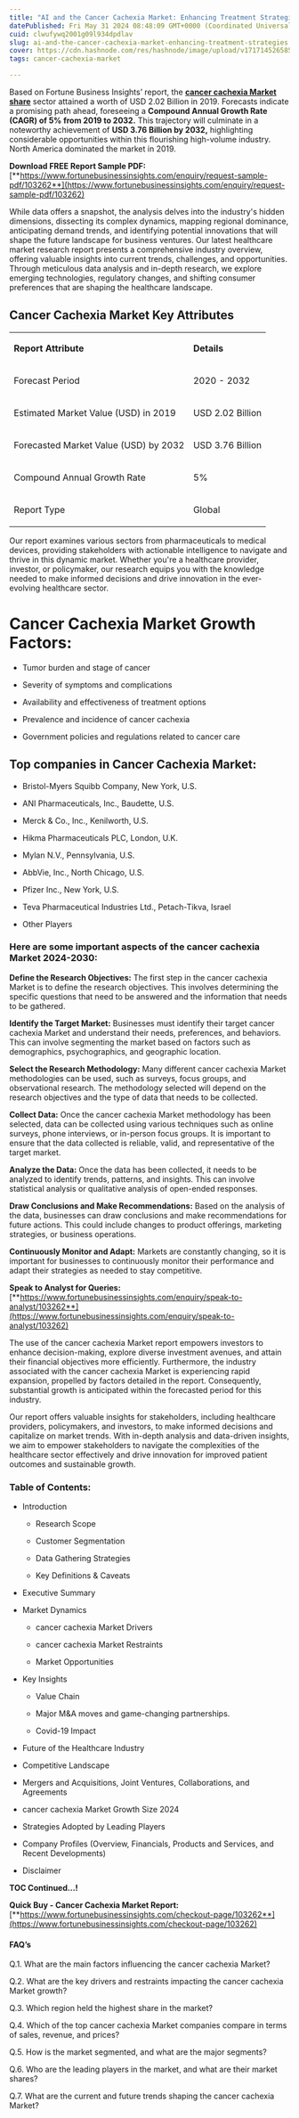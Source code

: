 ```yaml
---
title: "AI and the Cancer Cachexia Market: Enhancing Treatment Strategies"
datePublished: Fri May 31 2024 08:48:09 GMT+0000 (Coordinated Universal Time)
cuid: clwufywq2001g09l934dpdlav
slug: ai-and-the-cancer-cachexia-market-enhancing-treatment-strategies
cover: https://cdn.hashnode.com/res/hashnode/image/upload/v1717145265851/5afef161-a7fa-4f1e-850a-06c158f3e2e3.png
tags: cancer-cachexia-market

---
```


Based on Fortune Business Insights’ report, the [**cancer cachexia Market share**](https://www.fortunebusinessinsights.com/cancer-cachexia-market-103262) sector attained a worth of USD 2.02 Billion in 2019. Forecasts indicate a promising path ahead, foreseeing a **Compound Annual Growth Rate (CAGR) of 5% from 2019 to 2032.** This trajectory will culminate in a noteworthy achievement of **USD 3.76 Billion by 2032,** highlighting considerable opportunities within this flourishing high-volume industry. North America dominated the market in 2019.

**Download FREE Report Sample PDF:** [**https://www.fortunebusinessinsights.com/enquiry/request-sample-pdf/103262**](https://www.fortunebusinessinsights.com/enquiry/request-sample-pdf/103262)

While data offers a snapshot, the analysis delves into the industry's hidden dimensions, dissecting its complex dynamics, mapping regional dominance, anticipating demand trends, and identifying potential innovations that will shape the future landscape for business ventures. Our latest healthcare market research report presents a comprehensive industry overview, offering valuable insights into current trends, challenges, and opportunities. Through meticulous data analysis and in-depth research, we explore emerging technologies, regulatory changes, and shifting consumer preferences that are shaping the healthcare landscape.

## **Cancer Cachexia Market Key Attributes**

<table><tbody><tr><td colspan="1" rowspan="1"><p><strong>Report Attribute</strong></p></td><td colspan="1" rowspan="1"><p><strong>Details</strong></p></td></tr><tr><td colspan="1" rowspan="1"><p>Forecast Period</p></td><td colspan="1" rowspan="1"><p>2020 - 2032</p></td></tr><tr><td colspan="1" rowspan="1"><p>Estimated Market Value (USD) in&nbsp;2019</p></td><td colspan="1" rowspan="1"><p>USD 2.02 Billion</p></td></tr><tr><td colspan="1" rowspan="1"><p>Forecasted Market Value (USD) by&nbsp;2032</p></td><td colspan="1" rowspan="1"><p>USD 3.76 Billion</p></td></tr><tr><td colspan="1" rowspan="1"><p>Compound Annual Growth Rate</p></td><td colspan="1" rowspan="1"><p>5%</p></td></tr><tr><td colspan="1" rowspan="1"><p>Report Type</p></td><td colspan="1" rowspan="1"><p>Global</p></td></tr></tbody></table>

Our report examines various sectors from pharmaceuticals to medical devices, providing stakeholders with actionable intelligence to navigate and thrive in this dynamic market. Whether you're a healthcare provider, investor, or policymaker, our research equips you with the knowledge needed to make informed decisions and drive innovation in the ever-evolving healthcare sector.

# Cancer Cachexia Market Growth Factors:

* Tumor burden and stage of cancer
    
* Severity of symptoms and complications
    
* Availability and effectiveness of treatment options
    
* Prevalence and incidence of cancer cachexia
    
* Government policies and regulations related to cancer care
    

## **Top companies in Cancer Cachexia Market:**

* Bristol-Myers Squibb Company, New York, U.S.
    
* ANI Pharmaceuticals, Inc., Baudette, U.S.
    
* Merck & Co., Inc., Kenilworth, U.S.
    
* Hikma Pharmaceuticals PLC, London, U.K.
    
* Mylan N.V., Pennsylvania, U.S.
    
* AbbVie, Inc., North Chicago, U.S.
    
* Pfizer Inc., New York, U.S.
    
* Teva Pharmaceutical Industries Ltd., Petach-Tikva, Israel
    
* Other Players
    

### **Here are some important aspects of the cancer cachexia Market 2024-2030:**

**Define the Research Objectives:** The first step in the cancer cachexia Market is to define the research objectives. This involves determining the specific questions that need to be answered and the information that needs to be gathered.

**Identify the Target Market:** Businesses must identify their target cancer cachexia Market and understand their needs, preferences, and behaviors. This can involve segmenting the market based on factors such as demographics, psychographics, and geographic location.

**Select the Research Methodology:** Many different cancer cachexia Market methodologies can be used, such as surveys, focus groups, and observational research. The methodology selected will depend on the research objectives and the type of data that needs to be collected.

**Collect Data:** Once the cancer cachexia Market methodology has been selected, data can be collected using various techniques such as online surveys, phone interviews, or in-person focus groups. It is important to ensure that the data collected is reliable, valid, and representative of the target market.

**Analyze the Data:** Once the data has been collected, it needs to be analyzed to identify trends, patterns, and insights. This can involve statistical analysis or qualitative analysis of open-ended responses.

**Draw Conclusions and Make Recommendations:** Based on the analysis of the data, businesses can draw conclusions and make recommendations for future actions. This could include changes to product offerings, marketing strategies, or business operations.

**Continuously Monitor and Adapt:** Markets are constantly changing, so it is important for businesses to continuously monitor their performance and adapt their strategies as needed to stay competitive.

**Speak to Analyst for Queries:** [**https://www.fortunebusinessinsights.com/enquiry/speak-to-analyst/103262**](https://www.fortunebusinessinsights.com/enquiry/speak-to-analyst/103262)

The use of the cancer cachexia Market report empowers investors to enhance decision-making, explore diverse investment avenues, and attain their financial objectives more efficiently. Furthermore, the industry associated with the cancer cachexia Market is experiencing rapid expansion, propelled by factors detailed in the report. Consequently, substantial growth is anticipated within the forecasted period for this industry.

Our report offers valuable insights for stakeholders, including healthcare providers, policymakers, and investors, to make informed decisions and capitalize on market trends. With in-depth analysis and data-driven insights, we aim to empower stakeholders to navigate the complexities of the healthcare sector effectively and drive innovation for improved patient outcomes and sustainable growth.

### **Table of Contents:**

* Introduction
    
    * Research Scope
        
    * Customer Segmentation
        
    * Data Gathering Strategies
        
    * Key Definitions & Caveats
        
* Executive Summary
    
* Market Dynamics
    
    * cancer cachexia Market Drivers
        
    * cancer cachexia Market Restraints
        
    * Market Opportunities
        
* Key Insights
    
    * Value Chain
        
    * Major M&A moves and game-changing partnerships.
        
    * Covid-19 Impact
        
* Future of the Healthcare Industry
    
* Competitive Landscape
    
* Mergers and Acquisitions, Joint Ventures, Collaborations, and Agreements
    
* cancer cachexia Market Growth Size 2024
    
* Strategies Adopted by Leading Players
    
* Company Profiles (Overview, Financials, Products and Services, and Recent Developments)
    
* Disclaimer
    

**TOC Continued…!**

**Quick Buy - Cancer Cachexia Market Report:** [**https://www.fortunebusinessinsights.com/checkout-page/103262**](https://www.fortunebusinessinsights.com/checkout-page/103262)

#### **FAQ’s**

Q.1. What are the main factors influencing the cancer cachexia Market?

Q.2. What are the key drivers and restraints impacting the cancer cachexia Market growth?

Q.3. Which region held the highest share in the market?

Q.4. Which of the top cancer cachexia Market companies compare in terms of sales, revenue, and prices?

Q.5. How is the market segmented, and what are the major segments?

Q.6. Who are the leading players in the market, and what are their market shares?

Q.7. What are the current and future trends shaping the cancer cachexia Market?